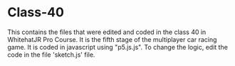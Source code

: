 # Class-40
This contains the files that were edited and coded in the class 40 in WhitehatJR Pro Course. It is the fifth stage of the multiplayer car racing game. It is coded in javascript using "p5.js.js". To change the logic, edit the code in the file 'sketch.js' file.
